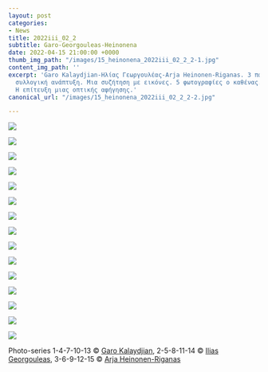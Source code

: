 ```yaml
---
layout: post
categories:
- News
title: 2022iii_02_2
subtitle: Garo-Georgouleas-Heinonena
date: 2022-04-15 21:00:00 +0000
thumb_img_path: "/images/15_heinonena_2022iii_02_2_2-1.jpg"
content_img_path: ''
excerpt: 'Garo Kalaydjian-Ηλίας Γεωργουλέας-Arja Heinonen-Riganas. 3 παίκτες. Μια
  συλλογική ανάπτυξη. Μια συζήτηση με εικόνες. 5 φωτογραφίες ο καθένας. Το ζητούμενο:
  Η επίτευξη μιας οπτικής αφήγησης.'
canonical_url: "/images/15_heinonena_2022iii_02_2_2-2.jpg"

---
```

![](/images/01_garo_2022iii_02_2.jpg)

![](/images/02_georgouleas_2022iii_02_2.jpg)

![](/images/03_heinonena_2022iii_02_2.jpg)

![](/images/04_garo_2022iii_02_2.jpg)

![](/images/05_georgouleas_2022iii_02_2.jpg)

![](/images/06_heinonena_2022iii_02_2.jpg)

![](/images/07_garo_2022iii_02_2.jpg)

![](/images/08_georgouleas_2022iii_02_2.jpg)

![](/images/09_heinonena_2022iii_02_2.jpg)

![](/images/10_garo_2022iii_02_2.jpg)

![](/images/11_georgouleas_2022iii_02_2.jpg)

![](/images/12_heinonena_2022iii_02_2.jpg)

![](/images/13_garo_2022iii_02_2.jpg)

![](/images/14_georgouleas_2022iii_02_2.jpg)

![](/images/15_heinonena_2022iii_02_2_2.jpg)

Photo-series  1-4-7-10-13 © <a href="https://www.facebook.com/gargaro65" target="blank"> Garo Kalaydjian</a>, 2-5-8-11-14 © <a href="https://www.facebook.com/ilias.georgouleas" target="blank"> Ilias Georgouleas</a>, 3-6-9-12-15 © <a href="https://www.facebook.com/arja.heinonenriganas" target="blank"> Arja Heinonen-Riganas</a>